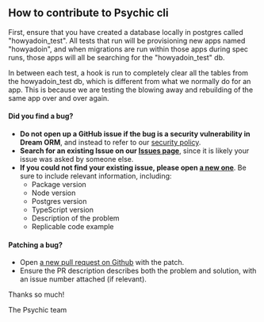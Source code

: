 ## How to contribute to Psychic cli

First, ensure that you have created a database locally in postgres called "howyadoin_test". All tests that run will be provisioning new apps named "howyadoin", and when migrations are run within those apps during spec runs, those apps will all be searching for the "howyadoin_test" db.

In between each test, a hook is run to completely clear all the tables from the howyadoin_test db, which is different from what we normally do for an app. This is because we are testing the blowing away and rebuilding of the same app over and over again.

#### **Did you find a bug?**

- **Do not open up a GitHub issue if the bug is a security vulnerability
  in Dream ORM**, and instead to refer to our [security policy](https://github.com/rvohealth/psychic-cli/SECURITY.md).
- **Search for an existing Issue on our [Issues page](https://github.com/rvohealth/psychic-cli/issues)**, since it is likely your issue was asked by someone else.
- **If you could not find your existing issue, please open [a new one](https://github.com/rvohealth/psychic-cli/issues/new)**. Be sure to include relevant information, including:
  - Package version
  - Node version
  - Postgres version
  - TypeScript version
  - Description of the problem
  - Replicable code example

#### **Patching a bug?**

- Open [a new pull request on Github](https://github.com/rvohealth/psychic-cli/pulls) with the patch.
- Ensure the PR description describes both the problem and solution, with an issue number attached (if relevant).

Thanks so much!

The Psychic team
